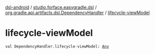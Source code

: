 [dsl-android](../../index.md) / [studio.forface.easygradle.dsl](../index.md) / [org.gradle.api.artifacts.dsl.DependencyHandler](index.md) / [lifecycle-viewModel](./lifecycle-view-model.md)

# lifecycle-viewModel

`val DependencyHandler.lifecycle-viewModel: `[`Any`](https://kotlinlang.org/api/latest/jvm/stdlib/kotlin/-any/index.html)